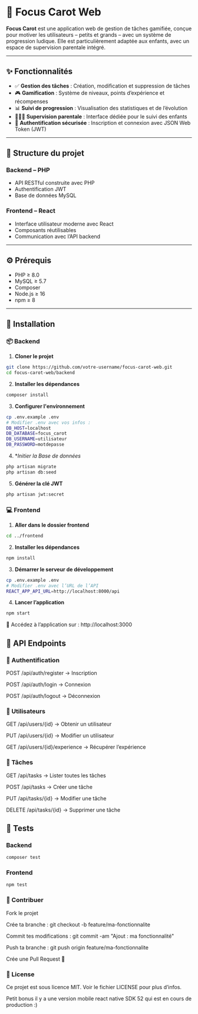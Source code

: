 # 🎯 Focus Carot Web

**Focus Carot** est une application web de gestion de tâches gamifiée, conçue pour motiver les utilisateurs – petits et grands – avec un système de progression ludique. Elle est particulièrement adaptée aux enfants, avec un espace de supervision parentale intégré.

---

## ✨ Fonctionnalités

- ✅ **Gestion des tâches** : Création, modification et suppression de tâches
- 🎮 **Gamification** : Système de niveaux, points d’expérience et récompenses
- 📊 **Suivi de progression** : Visualisation des statistiques et de l’évolution
- 👨‍👩‍👧 **Supervision parentale** : Interface dédiée pour le suivi des enfants
- 🔐 **Authentification sécurisée** : Inscription et connexion avec JSON Web Token (JWT)

---

## 🧱 Structure du projet

### Backend – PHP

- API RESTful construite avec PHP
- Authentification JWT
- Base de données MySQL

### Frontend – React

- Interface utilisateur moderne avec React
- Composants réutilisables
- Communication avec l’API backend

---

## ⚙️ Prérequis

- PHP ≥ 8.0
- MySQL ≥ 5.7
- Composer
- Node.js ≥ 16
- npm ≥ 8

---

## 🚀 Installation

### 📦 Backend

1. **Cloner le projet**
```bash
git clone https://github.com/votre-username/focus-carot-web.git
cd focus-carot-web/backend
```

2. **Installer les dépendances**
```bash
composer install
```

3. **Configurer l'environnement**
```bash
cp .env.example .env
# Modifier .env avec vos infos :
DB_HOST=localhost
DB_DATABASE=focus_carot
DB_USERNAME=utilisateur
DB_PASSWORD=motdepasse
```

4. **Initier la Base de données*
```bash
php artisan migrate
php artisan db:seed
```

5. **Générer la clé JWT**
```bash
php artisan jwt:secret
```

### 💻 Frontend

1. **Aller dans le dossier frontend**
```bash
cd ../frontend
```

2. **Installer les dépendances**
```bash
npm install
```

3. **Démarrer le serveur de développement**
```bash
cp .env.example .env
# Modifier .env avec l’URL de l’API
REACT_APP_API_URL=http://localhost:8000/api
```

4. **Lancer l’application**
```bash
npm start
```
🔗 Accédez à l’application sur : http://localhost:3000


## 🔌 API Endpoints

### 🔐 Authentification

POST /api/auth/register → Inscription

POST /api/auth/login → Connexion

POST /api/auth/logout → Déconnexion

### 👤 Utilisateurs

GET /api/users/{id} → Obtenir un utilisateur

PUT /api/users/{id} → Modifier un utilisateur

GET /api/users/{id}/experience → Récupérer l’expérience

### 📝 Tâches

GET /api/tasks → Lister toutes les tâches

POST /api/tasks → Créer une tâche

PUT /api/tasks/{id} → Modifier une tâche

DELETE /api/tasks/{id} → Supprimer une tâche

## 🧪 Tests

### Backend
```bash
composer test
```

### Frontend
```bash
npm test
```

### 🤝 Contribuer
Fork le projet

Crée ta branche :
git checkout -b feature/ma-fonctionnalite

Commit tes modifications :
git commit -am "Ajout : ma fonctionnalité"

Push ta branche :
git push origin feature/ma-fonctionnalite

Crée une Pull Request 🚀

### 📜 License

Ce projet est sous licence MIT. Voir le fichier LICENSE pour plus d’infos.


Petit bonus il y a une version mobile react native SDK 52 qui est en cours de production :)